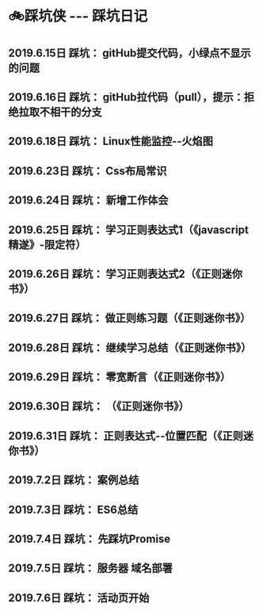 # 🚲踩坑侠 --- 踩坑日记

## 2019.6.15日 踩坑： gitHub提交代码，小绿点不显示的问题
## 2019.6.16日 踩坑： gitHub拉代码（pull），提示：拒绝拉取不相干的分支
## 2019.6.18日 踩坑： Linux性能监控--火焰图
## 2019.6.23日 踩坑： Css布局常识
## 2019.6.24日 踩坑： 新增工作体会
## 2019.6.25日 踩坑： 学习正则表达式1（《javascript精遂》-限定符）
## 2019.6.26日 踩坑： 学习正则表达式2（《正则迷你书》）
## 2019.6.27日 踩坑： 做正则练习题（《正则迷你书》）
## 2019.6.28日 踩坑： 继续学习总结（《正则迷你书》）
## 2019.6.29日 踩坑： 零宽断言（《正则迷你书》）
## 2019.6.30日 踩坑： （《正则迷你书》）
## 2019.6.31日 踩坑： 正则表达式--位置匹配（《正则迷你书》）
## 2019.7.2日  踩坑： 案例总结
## 2019.7.3日  踩坑： ES6总结
## 2019.7.4日  踩坑： 先踩坑Promise
## 2019.7.5日  踩坑： 服务器 域名部署
## 2019.7.6日  踩坑： 活动页开始
## 

